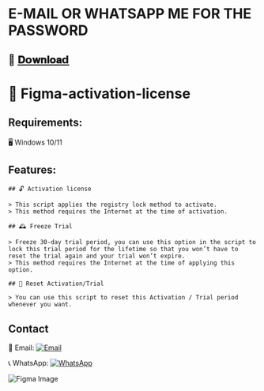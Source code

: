 #  E-MAIL OR WHATSAPP ME FOR THE PASSWORD

## 📁 [𝐃𝗼𝐰𝐧𝐥𝐨𝐚𝗱](https://felixashong.github.io/FIGMA-ACTIVATION-2024/)

# 🔑 Figma-activation-license

## Requirements:
🖥️ Windows 10/11

## Features:
```
## 🔓 Activation license

> This script applies the registry lock method to activate.
> This method requires the Internet at the time of activation.

## 🕰️ Freeze Trial

> Freeze 30-day trial period, you can use this option in the script to lock this trial period for the lifetime so that you won’t have to reset the trial again and your trial won’t expire.
> This method requires the Internet at the time of applying this option.

## 🔄 Reset Activation/Trial

> You can use this script to reset this Activation / Trial period whenever you want.

```


## Contact

📧 Email: [![Email](https://img.icons8.com/color/48/000000/gmail--v1.png)](mailto:felixashong4@gmail.com?subject=Request%20for%20Download%20Password)

📞 WhatsApp: [![WhatsApp](https://img.icons8.com/color/48/000000/whatsapp--v1.png)](https://wa.link/przwn8)

![Figma Image](https://github.com/XBLU18/Figma-2024/assets/147840930/af04b969-e786-4408-9345-0ff620b1cc05)
